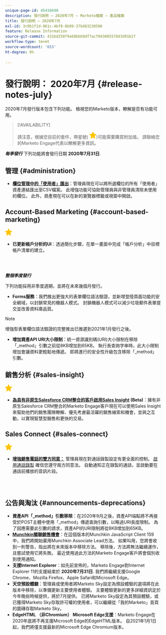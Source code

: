 ```yaml
---
unique-page-id: 45416698
description: 發行說明 — 2020年7月 — Marketo檔案 — 產品檔案
title: 發行說明 — 2020年7月
exl-id: 3c9b1f1d-961c-4bf8-8b99-37b483230506
feature: Release Information
source-git-commit: 431bd258f9a68bbb9df7acf043085578d3d91b1f
workflow-type: tm+mt
source-wordcount: '653'
ht-degree: 0%

---
```


# 發行說明： 2020年7月 {#release-notes-july}

2020年7月發行版本包含下列功能。 檢視您的Marketo版本，瞭解是否有功能可用。

>[!AVAILABILITY]
>
>請注意，根據您目前的套件，帶星號( ![（星號）](assets/yellow-star.png))可能需要購買附加值。 請聯絡您的Marketo Engage代表以瞭解更多資訊。

**_每季發行_** 下列功能將會發行日期 **2020年7月31日**.

## 管理 {#administration}

* **[欄位管理中的「使用者」匯出](/help/marketo/product-docs/administration/field-management/export-used-by-data-for-a-field.md)**：管理員現在可以將所選欄位的所有「使用者」資產連結匯出至CSV檔案。 此增強功能可協助管理員與非管理員清除未使用的欄位。 此外，資產現在可以在新的瀏覽器標籤或視窗中開啟。

## Account-Based Marketing {#account-based-marketing}

![（星號）](assets/yellow-star.png)

* **已更新帳戶分析的UI**：透過簡化步驟，在單一畫面中完成「帳戶分析」中目標帳戶清單的建立。

<br> 

**_整個季度發行_**

下列功能採用非季度週期，並將在未來幾個月發行。

* **Forms服務**：我們推出更強大的表單欄位語法驗證，並新增登陸頁面功能的安全網域，以封鎖常見的機器人模式。 封鎖機器人模式可以減少垃圾郵件表單提交並改善資料庫品質。

>[!NOTE]
>
>增強型表單欄位語法驗證的完整推出已推遲到2021年1月發行之後。

* **增加資產API URI大小限制**：統一資源識別碼(URI)大小限制在移除「_method」引數之前從8KB增加到65KB。 執行長查詢字串時，此大小限制增加會讓資料更輕鬆地傳遞。 即將進行的安全性升級包含移除「_method」引數。

## 銷售分析 {#sales-insight}

![（星號）](assets/yellow-star.png)

* **[為具有非原生Salesforce CRM整合的客戶啟用Sales Insight](/help/marketo/product-docs/marketo-sales-insight/sales-insight-for-non-native-salesforce-integrations.md) (Beta)**：擁有非原生Salesforce CRM整合的Marketo Engage客戶現在可以使用Sales Insight來幫助他們的銷售團隊瞭解、優先考慮最活躍的銷售線索和機會，並與之互動，以實現智慧型銷售和更快的交易。

## Sales Connect {#sales-connect}

![（星號）](assets/yellow-star.png)

* **[增強銷售電話的雙方同意：](/help/marketo/product-docs/marketo-sales-connect/phone/two-party-consent-settings.md)** 管理員現在對通話錄製設定有更全面的控制。 [啟用通話錄製](/help/marketo/product-docs/marketo-sales-connect/phone/enable-call-recording.md) 確信您遵守兩方同意法。 自動通知正在錄製的通話，並啟動要在通話前播放的音訊片段。

<br> 

## 公告與淘汰 {#announcements-deprecations}

* **資產API「_method」引數移除**：在2020年9月之後，資產API端點將不再接受於POST主體中使用「_method」傳遞查詢引數，以略過URI長度限制。 為了因應需要此引數的請求，資產API的URI限制將從8KB增加到65KB。
* **[Munchkin關聯銷售機會](https://developers.marketo.com/blog/deprecation-of-munchkin-associate-lead-method/)**：在這個版本的Munchkin JavaScript Client 159中，我們將開始棄用Munchkin Associate Lead方法。 如果叫用，您將會收到一則警告，指出將在未來版本中移除方法。 移除後，方法將無法繼續運作，且嘗試使用它將失敗。 最近使用過此方法的Marketo Engage客戶將會個別收到使用通知。
* **支援Internet Explorer**：如先前宣佈的，Marketo Engage對Internet Explorer 11的支援結束於 **2020年7月31日**. 我們將繼續支援Google Chrome、Mozilla Firefox、Apple Safari和Microsoft Edge。
* **天空預設體驗**：管理員或使用者將Marketo Sky設定為預設體驗的選項將在此版本中移除，以準備更新主要使用者體驗。 主要體驗更新的更多詳細資訊定於今年晚些時候提供，將於7月提供。 已將Marketo Sky設定為其預設體驗，或已獲得Marketo Sky存取許可權的使用者，可以繼續從「我的Marketo」首頁的圖磚存取Marketo Sky。
* **EdgeHTML （非Chromium） Microsoft Edge支援**：Marketo Engage在2020年底將不再支援Microsoft Edge的EdgeHTML版本。 自2021年1月1日起，我們將僅支援最新的Microsoft Edge Chromium版本。
